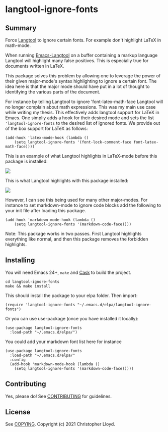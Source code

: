 # langtool-ignore-fonts

## Summary

Force [Langtool](https://github.com/languagetool-org/languagetool) to
ignore certain fonts. For example don't highlight LaTeX in math-mode.

When running [Emacs-Langtool](https://github.com/mhayashi1120/Emacs-langtool) on a
buffer containing a markup language Langtool will highlight many false
positives. This is especially true for documents written in LaTeX.

This package solves this problem by allowing one to leverage the power
of their given major-mode's syntax highlighting to ignore a certain
font. The idea here is that the major mode should have put in a lot of
thought to identifying the various parts of the document.

For instance by telling Langtool to ignore 'font-latex-math-face
Langtool will no longer complain about math expressions. This was my
main use case while writing my thesis. This effectively adds langtool
support for LaTeX in Emacs. One simpliy adds a hook for their desired
mode and sets the list `'langtool-ignore-fonts` to the desired list of
ignored fonts. We provide out of the box support for LaTeX as follows:

```
(add-hook 'latex-mode-hook (lambda () 
	(setq langtool-ignore-fonts '(font-lock-comment-face font-latex-math-face))))
```

This is an example of what Langtool highlights in LaTeX-mode before this
package is installed:

![](https://imgur.com/XuLEsV8)

This is what Langtool highlights with this package installed:

![](https://imgur.com/DJtTS5k)

However, I can see this being used for many other major-modes. For
instance to set markdown-mode to ignore code blocks add the
following to your init file after loading this package.

```
(add-hook 'markdown-mode-hook (lambda () 
	(setq langtool-ignore-fonts '(markdown-code-face))))
```

Note: This package works in two passes. First Langtool highlights
everything like normal, and then this package removes the forbidden
highlights.

## Installing

You will need Emacs 24+, `make` and [Cask](https://github.com/cask/cask) to
build the project.

    cd langtool-ignore-fonts
    make && make install

This should install the package to your elpa folder. Then import:

```
(require 'langtool-ignore-fonts "~/.emacs.d/elpa/langtool-ignore-fonts")
```

Or you can use use-package (once you have installed it locally): 
```
(use-package langtool-ignore-fonts
  :load-path "~/.emacs.d/elpa/")
```
You could add your markdown font list here for instance 
```
(use-package langtool-ignore-fonts
  :load-path "~/.emacs.d/elpa/"
  :config 
  (add-hook 'markdown-mode-hook (lambda () 
	(setq langtool-ignore-fonts '(markdown-code-face)))))
```
## Contributing

Yes, please do! See [CONTRIBUTING][] for guidelines.

## License

See [COPYING][]. Copyright (c) 2021 Christopher Lloyd.


[CONTRIBUTING]: ./CONTRIBUTING.md
[COPYING]: ./COPYING
